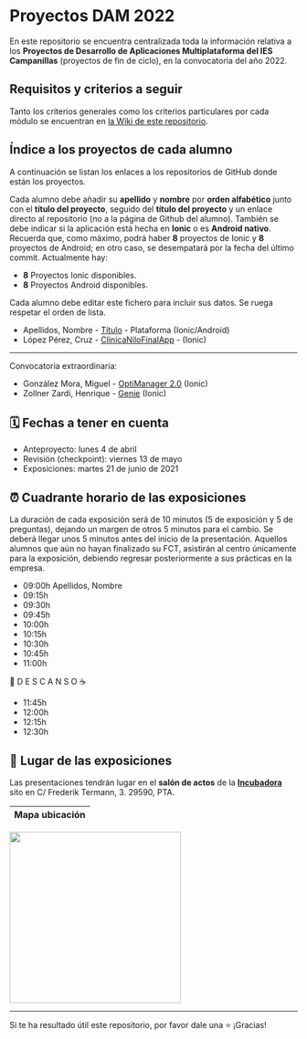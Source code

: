 # Proyectos DAM 2022

En este repositorio se encuentra centralizada toda la información relativa a los **Proyectos de Desarrollo de Aplicaciones Multiplataforma del IES Campanillas** (proyectos de fin de ciclo), en la convocatoria del año 2022.

## Requisitos y criterios a seguir

Tanto los criterios generales como los criterios particulares por cada módulo se encuentran en [la Wiki de este repositorio](https://github.com/IESCampanillas/proyectos-dam-2022/wiki).

## Índice a los proyectos de cada alumno

A continuación se listan los enlaces a los repositorios de GitHub donde están los proyectos. 

Cada alumno debe añadir su **apellido** y **nombre** por **orden alfabético** junto con el **título del proyecto**, seguido del **título del proyecto** y un enlace directo al repositorio (no a la página de Github del alumno). También se debe indicar si la aplicación está hecha en **Ionic** o es **Android nativo**. Recuerda que, como máximo, podrá haber **8** proyectos de Ionic y **8** proyectos de Android; en otro caso, se desempatará por la fecha del último commit. Actualmente hay:

- **8** Proyectos Ionic disponibles.
- **8** Proyectos Android disponibles.

Cada alumno debe editar este fichero para incluir sus datos. Se ruega respetar el orden de lista.

* Apellidos, Nombre - [Título]() - Plataforma (Ionic/Android)
* López Pérez, Cruz - [ClinicaNiloFinalApp](https://github.com/mcruzlp/ClinicaNiloFinalApp.git) - (Ionic)

----------------------------------
Convocatoria extraordinaria:
* González Mora, Miguel - [OptiManager 2.0](https://github.com/Miguelgm1693/Proyecto-OptiManager-2.0) (Ionic)
* Zollner Zardi, Henrique - [Genie](https://github.com/henrique2Zs/Genie) (Ionic)

## 🗓️ Fechas a tener en cuenta
* Anteproyecto: lunes 4 de abril
* Revisión (checkpoint): viernes 13 de mayo
* Exposiciones: martes 21 de junio de 2021

## ⏰ Cuadrante horario de las exposiciones

La duración de cada exposición será de 10 minutos (5 de exposición y 5 de preguntas), dejando un margen de otros 5 minutos para el cambio. Se deberá llegar unos 5 minutos antes del inicio de la presentación. Aquellos alumnos que aún no hayan finalizado su FCT, asistirán al centro únicamente para la exposición, debiendo regresar posteriormente a sus prácticas en la empresa.

* 09:00h Apellidos, Nombre
* 09:15h 
* 09:30h 
* 09:45h 
* 10:00h 
* 10:15h 
* 10:30h 
* 10:45h 
* 11:00h 

 🥪 D E S C A N S O ☕

* 11:45h 
* 12:00h 
* 12:15h 
* 12:30h 

## :school: Lugar de las exposiciones

Las presentaciones tendrán lugar en el **salón de actos** de la [**Incubadora**](https://goo.gl/maps/VGMpWnnpCZJQbP21A) sito en C/ Frederik Termann, 3. 29590, PTA.

Mapa ubicación             | 
:-------------------------:|
<a href="https://goo.gl/maps/VGMpWnnpCZJQbP21A" target="_blank"><img src="https://github.com/IESCampanillas/proyectos-dam-2021/blob/master/IESCFP_mapa_ubicacion.png" width="300" /></a> 




<hr>

Si te ha resultado útil este repositorio, por favor dale una :star: ¡Gracias!
